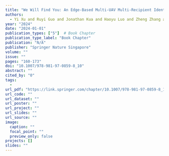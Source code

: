 ```yaml
---
title: "We Will Find You: An Edge-Based Multi-UAV Multi-Recipient Identification Method in Smart Delivery Services"
authors:
  - Yi Xu and Ruyi Guo and Jonathan Kua and Haoyu Luo and Zheng Zhang and Xiao Liu
year: "2024"
date: "2024-01-01"
publication_types: ["5"]  # Book Chapter
publication_type_label: "Book Chapter"
publication: "N/A"
publisher: "Springer Nature Singapore"
volume: ""
issue: ""
pages: "160-173"
doi: "10.1007/978-981-97-0859-8_10"
abstract: ""
cited_by: "0"
tags:
  - 
url_pdf: "https://link.springer.com/chapter/10.1007/978-981-97-0859-8_10"
url_code: ""
url_dataset: ""
url_poster: ""
url_project: ""
url_slides: ""
url_source: ""
image:
  caption: ""
  focal_point: ""
  preview_only: false
projects: []
slides: ""
---
```

